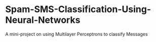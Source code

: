 # Spam-SMS-Classification-Using-Neural-Networks
A mini-project on using Multilayer Perceptrons to classify Messages
